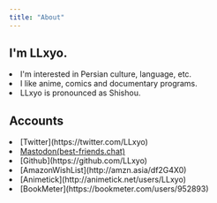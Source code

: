 ```yaml
---
title: "About"
---
```

## I'm LLxyo.
<li>I'm interested in Persian culture, language, etc.</li>
<li>I like anime, comics and documentary programs.</li>
<li>LLxyo is pronounced as Shishou.</li>  

## Accounts
<li>[Twitter](https://twitter.com/LLxyo)</li>
<li><a rel="me" href="https://best-friends.chat/@LLxyo" target="_blank">Mastodon(best-friends.chat)</a></li>
<li>[Github](https://github.com/LLxyo)</li>
<li>[AmazonWishList](http://amzn.asia/df2G4X0)</li>
<li>[Animetick](http://animetick.net/users/LLxyo)</li>
<li>[BookMeter](https://bookmeter.com/users/952893)</li>
